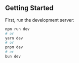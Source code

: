 
## Getting Started

First, run the development server:

```bash
npm run dev
# or
yarn dev
# or
pnpm dev
# or
bun dev